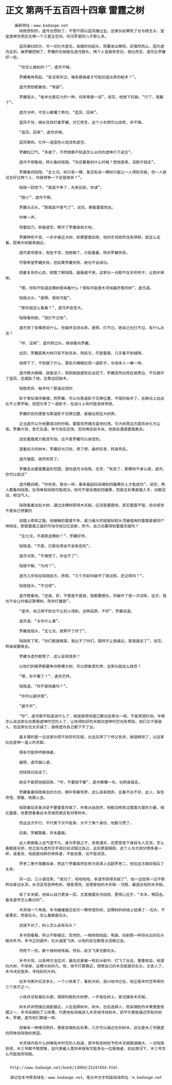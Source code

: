 # 正文 第两千五百四十四章 雷霆之树
        最新网址：www.badaoge.net
          陆隐想到的，虚月也想到了，不管不顾以蓝凤撞过去，这家伙如果死了也与她无关，堂堂虚神文明还无惧一个三君主空间，何况罗君的儿子那么多。
      
          蓝凤横扫四方，令一切化作虚无，高傲的仰起头，刚要发出嘶鸣，却戛然而止，因为虚月此刻，被罗藏控制了，罗藏的石锏抵在虚月额头，两个人皆面色苍白，相比而言，虚月比罗藏好一些。
      
          “你怎么做到的？”，虚月不解。
      
          罗藏嘴角弯起，“有没有听过，唯有极强者才可能创造出来的秘术？”。
      
          虚月愤怒瞪着他，“卑鄙”。
      
          罗藏摇头，“秘术也是实力的一种，何来卑鄙一说”，说完，他放下石锏，“行了，我赢了”。
      
          虚月冷哼，不甘心嘟囔了两句，“蓝凤，回来”。
      
          蓝凤不甘，细长双目盯着罗藏，对它而言，这个小东西可以烧死，并不难。
      
          “蓝凤，回来”，虚月厉喝。
      
          蓝凤嘶鸣，化作一道蓝色火焰消失虚空。
      
          罗藏松口气，“多谢了，不然我都不知道怎么从你的虚神爪下逃生”。
      
          虚月不想看他，转头看向陆隐，“你还要看到什么时候？想抢就来，没胆子就走”。
      
          罗藏看向陆隐，“玄七兄，树只有一棵，虽没有说一棵树只能让一人得到天赋，但一人尝试总好过两个人，你是想争一下还是放弃？”。
      
          陆隐一跃而下，“我就不争了，先来后到，你请”。
      
          “胆小”，虚月不屑。
      
          罗藏点点头，“那我就不客气了”，说完，朝着雷霆而去。
      
          咔嚓一声。
      
          惊雷如刀，斩破虚空，劈开了罗藏身前大地。
      
          罗藏神色不变，一步步接近大树，即便雷霆如雨，他的步伐依然没有停顿，就这么走着，距离大树越来越近。
      
          虚月紧咬银牙，有些不甘，但她输了，只能看着，除非罗藏失败。
      
          尽管希望罗藏失败，但如果罗藏失败，她也不会成功。
      
          抱着复杂的心态，她瞥了眼陆隐，越看越不爽，这家伙一点都不在乎的样子，让她牙痒痒。
      
          “喂，你知不知道这棵树意味着什么？很有可能是木灵域最厉害的树”，虚月道。
      
          陆隐点头，“是啊，很有可能”。
      
          “那你就这么看着？”，虚月声音变大。
      
          陆隐看向她，“我打不过他”。
      
          虚月张了张嘴想说什么，但最终没说出来，是啊，打不过，她自己也打不过，有什么办法？
      
          “哼，没用”，虚月转过头，继续看向罗藏。
      
          此刻，罗藏距离大树只有不到百米，而前方，尽是雷霆，几乎看不到缝隙。
      
          他停下了，不知做了什么，更前方模糊出现一道影子，与他本人一模一样。
      
          虚月瞪大眼睛，就是这个，刚刚她就是败在这招下，罗藏突然出现在她旁边，不仅避开了蓝凤，还威胁了她，全靠这招秘术。
      
          陆隐奇异，秘术吗？那道出现的
      
          影子类似海市蜃楼，而罗藏，可以与那道影子交换位置，不错的秘术了，在移动上远远比不上策字秘，但因为多了一道影子，在战斗上有时能发挥奇效。
      
          罗藏的目的便是与那道影子交换位置，直接出现在大树旁。
      
          正当虚月以为他要成功的时候，雷霆忽然铺天盖地扫荡，令大树周边方圆百米化为尘埃，罗藏大惊，急忙后退，幸亏他反应快，否则再往前半米，他就会遭遇雷霆轰杀。
      
          这些雷霆威力极其可怕，远不是罗藏可以承受的。
      
          望着前方的树木，罗藏目光闪烁，想了想，最终叹息，转身而走。
      
          虚月皱眉，居然失败了。
      
          罗藏走出雷霆覆盖的范围，望向虚月与陆隐，无奈，“失败了，那棵树不承认我，虚月，你可以尝试”
      
          虚月翻白眼，“你失败，我也一样，看来最起码采摘到四耀果的人才能成功”，说完，两人都看向陆隐，在场唯有陆隐可能成功，他可不是采摘到四耀果，而是五彩果直接入手，动都没动，相当气人。
      
          陆隐看着远处大树，通过这棵树获得木天赋，应该是雷霆吧，其实雷霆不错，但总感觉不是自己想要的
      
          自踏上修炼之路，他接触的雷霆不多，威力最大的就是狱蛟头顶被借用的雷霆直接将尸神挡住，那股雷霆之威的可怕令他记忆犹新，而今，自己也要得到雷霆天赋吗？
      
          “玄七兄，不满意这棵树？”，罗藏好奇。
      
          陆隐道，“不是，只是在想会不会有危险”。
      
          虚月冷笑，“不用想了，你去不了”。
      
          陆隐不解，“为何？”。
      
          虚月几步挡在陆隐前方，昂首，“几个月前你破坏了我试炼，还记得吗？”。
      
          陆隐摇头，“不记得”。
      
          虚月瞪着他，“还装，好，不管是不是装，我都要报仇，你破坏了我一次试炼，这次，我也不会让你接近那棵树，除非打赢我”。
      
          “虚月，自己得不到也不让别人得到，这种品质，不好”，罗藏说道。
      
          虚月道，“关你什么事”。
      
          罗藏摇摇头，“玄七兄，我帮不了你了”。
      
          陆隐笑了笑，“你们都是精英，我比不了你们，既然不让我接近，那我就走了”，说完，转身就要离去。
      
          罗藏与虚月都愣了，这么容易放弃？
      
          以他们的眼界都要争夺那棵大树，可以想象其珍贵，这家伙就这么放弃？
      
          “喂，你不要了？”，虚月茫然。
      
          陆隐道，“你不是挡着吗？”。
      
          “你可以避开我”。
      
          “避不开”。
      
          “你”，虚月都不知道说什么了，她就是想找借口教训这家伙一顿，不是真想拦他，毕竟怎么说这家伙也算是虚神时空的人了，让他得到好的天赋对虚神时空也有帮助，他们又不是敌人，但这家伙也太实诚了，搞得虚月自己都下不了台。
      
          最关键的是一旦这家伙得不到好的天赋，出去后拜了个师父告状，她就麻烦了，以这家伙在虚神一道上的天赋，
      
          很有可能拜师极强者。
      
          越想，虚月越心虚。
      
          但陆隐已经走了。
      
          她总不能把他拖回来，“哼，不要就不要”，虚月嘟囔一句，也转身就走。
      
          罗藏看着陆隐离去的方向，眼中带着惊奇，这么容易放弃，且看不出不甘，此人，有些奇怪，想着，他跟上去。
      
          陆隐最后还是决定不要雷霆天赋了，毕竟从始至终，他都没修炼过雷霆方面的力量，相比雷霆，他更想看看这木灵域究竟还有何等树木。
      
          而且这次不行，不代表下次不能来，大不了换个身份，他都习惯了。
      
          后面，罗藏跟着，并未露面。
      
          此人表面看上去气度不凡，身为罗君之子，背景通天，还愿意放下身段与人交流，怎么看都是天骄，但之前与虚月交手就已经试探过自己，此刻更是跟踪，这个人与大部分修炼者一样，或者说，他就是纯粹的修炼者，不能说善，也不能说恶。
      
          罗老二善于隐藏自身，而这个罗藏虽然在修为资源上远超罗老二，但在这方面却弱后了太多。
      
          另一边，江小道狂笑，“成功了，哈哈哈哈，本道爷获得天赋了”，他一边狂笑一边不断转动身边水流，水流呈现各种色彩，很是漂亮，这便是他的木天赋--河霞，最适合他的木天赋。
      
          有了木天赋，他自认战力更高一层，尤其施展天河战技，更得心应手，“木沐，等回去，看本道爷怎么教训你”。
      
          木灵域一个角落，禾书缓缓接近前方一棵奇怪的树，这棵树的树枝上结满了--石头，不是果实，而是石头，怎么看都是石头。
      
          这就不对了，树上怎么会有石头？
      
          禾书想看看，所以不断接近，忽然的，一根树枝抬起，弯曲，向射箭一样将长出的石头砸向禾书，禾书立刻避开，石头速度飞快，以他的反应都差点没躲过去。
      
          然而下一刻，数十根树枝弯曲，然后，前方飞来无数石头。
      
          禾书大惊，以各种方法应对，最后还是被一枚石头砸中，打飞了出去，重重咳血，他望向大树，不简单，这棵大树非凡，但，他不打算靠近，想想自己的木天赋是扔石头，太丢人了，禾书决定放弃，寻找别的大树。
      
          在禾书离开后没多久，一个小孩来了，看到大树，高兴地冲过去，他正是木时空带来的三个孩子之一。
      
          小孩并没有被石头砸，很顺利跑到大树旁，一手按在树上，尝试接收木天赋。
      
          树木并非想接近就能接近，人在选择树木，树木，也在选择人，而采摘到的木果便是依据之一，禾书采摘到了三绯果，代表他有资格进入木灵域寻找树木，却不代表能接近所有的树木，罗藏，虚月他们都是一样。
      
          但唯有一种情况例外，便是采摘到五彩果，几乎可以接近任何树木，这也是木三爷跟虚向阴争抢陆隐的原因。
      
          木灵域内有什么树唯有木时空的人知道，其中有些树给予的木天赋极端强大，一旦陆隐获得，木三爷都不敢想象，这代表着人类将来很有可能多出一位极强者，如此情况下，木三爷怎么可能放弃陆隐。
      
      
      http://www.badaoge.net/book/13084/25247454.html
      
      请记住本书首发域名：www.badaoge.net。笔尖中文手机版阅读网址：m.badaoge.net